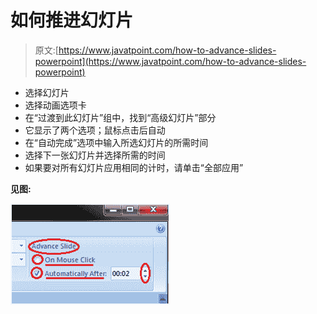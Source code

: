 # 如何推进幻灯片

> 原文:[https://www.javatpoint.com/how-to-advance-slides-powerpoint](https://www.javatpoint.com/how-to-advance-slides-powerpoint)

*   选择幻灯片
*   选择动画选项卡
*   在“过渡到此幻灯片”组中，找到“高级幻灯片”部分
*   它显示了两个选项；鼠标点击后自动
*   在“自动完成”选项中输入所选幻灯片的所需时间
*   选择下一张幻灯片并选择所需的时间
*   如果要对所有幻灯片应用相同的计时，请单击“全部应用”

**见图:**

![MSpowerpoint How to advance slides 1](img/faca76f248060239ccc3eec350bcef70.png)